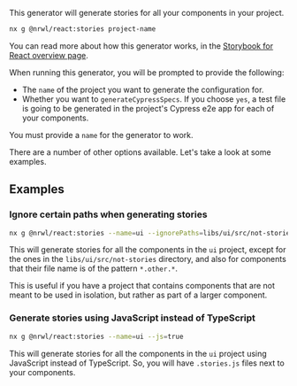 This generator will generate stories for all your components in your project.

```bash
nx g @nrwl/react:stories project-name
```

You can read more about how this generator works, in the [Storybook for React overview page](/storybook/overview-react#auto-generate-stories).

When running this generator, you will be prompted to provide the following:

- The `name` of the project you want to generate the configuration for.
- Whether you want to `generateCypressSpecs`. If you choose `yes`, a test file is going to be generated in the project's Cypress e2e app for each of your components.

You must provide a `name` for the generator to work.

There are a number of other options available. Let's take a look at some examples.

## Examples

### Ignore certain paths when generating stories

```bash
nx g @nrwl/react:stories --name=ui --ignorePaths=libs/ui/src/not-stories/**,**/**/src/**/*.other.*
```

This will generate stories for all the components in the `ui` project, except for the ones in the `libs/ui/src/not-stories` directory, and also for components that their file name is of the pattern `*.other.*`.

This is useful if you have a project that contains components that are not meant to be used in isolation, but rather as part of a larger component.

### Generate stories using JavaScript instead of TypeScript

```bash
nx g @nrwl/react:stories --name=ui --js=true
```

This will generate stories for all the components in the `ui` project using JavaScript instead of TypeScript. So, you will have `.stories.js` files next to your components.

